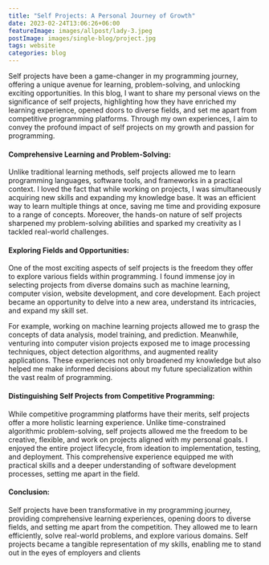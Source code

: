 ```yaml
---
title: "Self Projects: A Personal Journey of Growth"
date: 2023-02-24T13:06:26+06:00
featureImage: images/allpost/lady-3.jpeg
postImage: images/single-blog/project.jpg
tags: website
categories: blog
---
```


Self projects have been a game-changer in my programming journey, offering a unique avenue for learning, problem-solving, and unlocking exciting opportunities. In this blog, I want to share my personal views on the significance of self projects, highlighting how they have enriched my learning experience, opened doors to diverse fields, and set me apart from competitive programming platforms. Through my own experiences, I aim to convey the profound impact of self projects on my growth and passion for programming.


#### Comprehensive Learning and Problem-Solving:

Unlike traditional learning methods, self projects allowed me to learn programming languages, software tools, and frameworks in a practical context. I loved the fact that while working on projects, I was simultaneously acquiring new skills and expanding my knowledge base. It was an efficient way to learn multiple things at once, saving me time and providing exposure to a range of concepts. Moreover, the hands-on nature of self projects sharpened my problem-solving abilities and sparked my creativity as I tackled real-world challenges.

#### Exploring Fields and Opportunities:

One of the most exciting aspects of self projects is the freedom they offer to explore various fields within programming. I found immense joy in selecting projects from diverse domains such as machine learning, computer vision, website development, and core development. Each project became an opportunity to delve into a new area, understand its intricacies, and expand my skill set.

For example, working on machine learning projects allowed me to grasp the concepts of data analysis, model training, and prediction. Meanwhile, venturing into computer vision projects exposed me to image processing techniques, object detection algorithms, and augmented reality applications. These experiences not only broadened my knowledge but also helped me make informed decisions about my future specialization within the vast realm of programming. 

#### Distinguishing Self Projects from Competitive Programming:

While competitive programming platforms have their merits, self projects offer a more holistic learning experience. Unlike time-constrained algorithmic problem-solving, self projects allowed me the freedom to be creative, flexible, and work on projects aligned with my personal goals. I enjoyed the entire project lifecycle, from ideation to implementation, testing, and deployment. This comprehensive experience equipped me with practical skills and a deeper understanding of software development processes, setting me apart in the field.

#### Conclusion:

Self projects have been transformative in my programming journey, providing comprehensive learning experiences, opening doors to diverse fields, and setting me apart from the competition. They allowed me to learn efficiently, solve real-world problems, and explore various domains. Self projects became a tangible representation of my skills, enabling me to stand out in the eyes of employers and clients